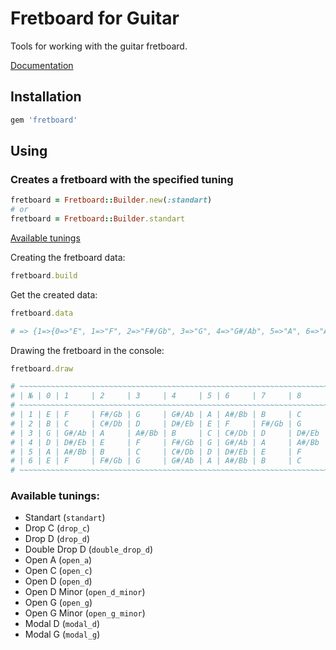 # Fretboard for Guitar

Tools for working with the guitar fretboard.

[Documentation](https://www.rubydoc.info/gems/fretboard)

## Installation

```ruby
gem 'fretboard'
```

## Using

### Creates a fretboard with the specified tuning

```ruby
fretboard = Fretboard::Builder.new(:standart)
# or
fretboard = Fretboard::Builder.standart
```

[Available tunings](#available-tunings)

Creating the fretboard data:

```ruby
fretboard.build
```

Get the created data:

```ruby
fretboard.data

# => {1=>{0=>"E", 1=>"F", 2=>"F#/Gb", 3=>"G", 4=>"G#/Ab", 5=>"A", 6=>"A#/Bb", 7=>"B", 8=>"C", 9=>"C#/Db", 10=>"D", 11=>"D#/Eb", 12=>"E"}, 2=>{0=>"B", 1=>"C", 2=>"C#/Db", 3=>"D", 4=>"D#/Eb", 5=>"E", 6=>"F", 7=>"F#/Gb", 8=>"G", 9=>"G#/Ab", 10=>"A", 11=>"A#/Bb", 12=>"B"}, 3=>{0=>"G", 1=>"G#/Ab", 2=>"A", 3=>"A#/Bb", 4=>"B", 5=>"C", 6=>"C#/Db", 7=>"D", 8=>"D#/Eb", 9=>"E", 10=>"F", 11=>"F#/Gb", 12=>"G"}, 4=>{0=>"D", 1=>"D#/Eb", 2=>"E", 3=>"F", 4=>"F#/Gb", 5=>"G", 6=>"G#/Ab", 7=>"A", 8=>"A#/Bb", 9=>"B", 10=>"C", 11=>"C#/Db", 12=>"D"}, 5=>{0=>"A", 1=>"A#/Bb", 2=>"B", 3=>"C", 4=>"C#/Db", 5=>"D", 6=>"D#/Eb", 7=>"E", 8=>"F", 9=>"F#/Gb", 10=>"G", 11=>"G#/Ab", 12=>"A"}, 6=>{0=>"E", 1=>"F", 2=>"F#/Gb", 3=>"G", 4=>"G#/Ab", 5=>"A", 6=>"A#/Bb", 7=>"B", 8=>"C", 9=>"C#/Db", 10=>"D", 11=>"D#/Eb", 12=>"E"}}
```

Drawing the fretboard in the console:

```ruby
fretboard.draw

# ~~~~~~~~~~~~~~~~~~~~~~~~~~~~~~~~~~~~~~~~~~~~~~~~~~~~~~~~~~~~~~~~~~~~~~~~~~~~~~~~~~~~~~~~~~~~~~~
# | № | 0 | 1     | 2     | 3     | 4     | 5 | 6     | 7     | 8     | 9     | 10 | 11    | 12 |
# ~~~~~~~~~~~~~~~~~~~~~~~~~~~~~~~~~~~~~~~~~~~~~~~~~~~~~~~~~~~~~~~~~~~~~~~~~~~~~~~~~~~~~~~~~~~~~~~
# | 1 | E | F     | F#/Gb | G     | G#/Ab | A | A#/Bb | B     | C     | C#/Db | D  | D#/Eb | E  |
# | 2 | B | C     | C#/Db | D     | D#/Eb | E | F     | F#/Gb | G     | G#/Ab | A  | A#/Bb | B  |
# | 3 | G | G#/Ab | A     | A#/Bb | B     | C | C#/Db | D     | D#/Eb | E     | F  | F#/Gb | G  |
# | 4 | D | D#/Eb | E     | F     | F#/Gb | G | G#/Ab | A     | A#/Bb | B     | C  | C#/Db | D  |
# | 5 | A | A#/Bb | B     | C     | C#/Db | D | D#/Eb | E     | F     | F#/Gb | G  | G#/Ab | A  |
# | 6 | E | F     | F#/Gb | G     | G#/Ab | A | A#/Bb | B     | C     | C#/Db | D  | D#/Eb | E  |
# ~~~~~~~~~~~~~~~~~~~~~~~~~~~~~~~~~~~~~~~~~~~~~~~~~~~~~~~~~~~~~~~~~~~~~~~~~~~~~~~~~~~~~~~~~~~~~~~
```

### Available tunings:

- Standart (`standart`)
- Drop C (`drop_c`)
- Drop D (`drop_d`)
- Double Drop D (`double_drop_d`)
- Open A (`open_a`)
- Open C (`open_c`)
- Open D (`open_d`)
- Open D Minor (`open_d_minor`)
- Open G (`open_g`)
- Open G Minor (`open_g_minor`)
- Modal D (`modal_d`)
- Modal G (`modal_g`)
